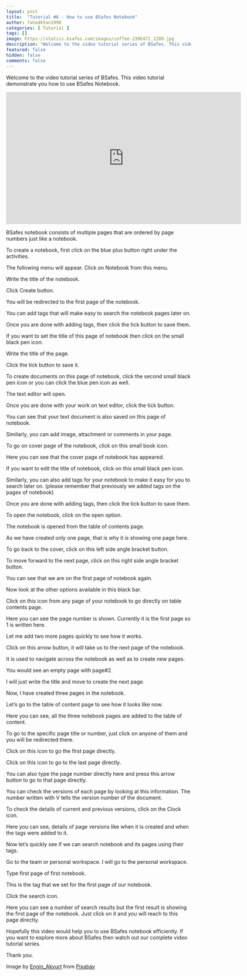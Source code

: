 ```yaml
---
layout: post
title:  "Tutorial #6 - How to use BSafes Notebook"
author: fahadkhan1990 
categories: [ Tutorial ]
tags: []
image: https://statics.bsafes.com/images/coffee-2306471_1280.jpg 
description: "Welcome to the video tutorial series of BSafes. This video tutorial demonstrate you how to use BSafes Notebook."
featured: false 
hidden: false 
comments: false
---
```


Welcome to the video tutorial series of BSafes. This video tutorial demonstrate you how to use BSafes Notebook.

<iframe width="640" height="360" src="https://www.youtube.com/embed/rYdF-oThFQA" frameborder="0" allow="accelerometer; autoplay; encrypted-media; gyroscope; picture-in-picture" allowfullscreen></iframe>

BSafes notebook consists of multiple pages that are ordered by page numbers just like a notebook.

To create a notebook, first click on the blue plus button right under the activities.

The following menu will appear. Click on Notebook from this menu.

Write the title of the notebook.

Click Create button.

You will be redirected to the first page of the notebook.

You can add tags that will make easy to search the notebook pages later on.

Once you are done with adding tags, then click the tick button to save them.

If you want to set the title of this page of notebook then click on the small black pen icon.

Write the title of the page.

Click the tick button to save it.

To create documents on this page of notebook, click the second small black pen icon or you can click the blue pen icon as well.

The text editor will open.

Once you are done with your work on text editor, click the tick button.

You can see that your text document is also saved on this page of notebook.

 Similarly, you can add image, attachment or comments in your page.

To go on cover page of the notebook, click on this small book icon.

Here you can see that the cover page of notebook has appeared.

If you want to edit the title of notebook, click on this small black pen icon.

Similarly, you can also add tags for your notebook to make it easy for you to search later on. (please remember that previously we added tags on the pages of notebook) 

Once you are done with adding tags, then click the tick button to save them.

To open the notebook, click on the open option.

The notebook is opened from the table of contents page.

As we have created only one page, that is why it is showing one page here.

To go back to the cover, click on this left side angle bracket button.

To move forward to the next page, click on this right side angle bracket button.

You can see that we are on the first page of notebook again.

Now look at the other options available in this black bar.

Click on this icon from any page of your notebook to go directly on table contents page.

Here you can see the page number is shown. Currently it is the first page so 1 is written here.

Let me add two more pages quickly to see how it works.

Click on this arrow button, it will take us to the next page of the notebook. 

It is used to navigate across the notebook as well as to create new pages.

You would see an empty page with page#2.

I will just write the title and move to create the next page.

Now, I have created three pages in the notebook.

Let’s go to the table of content page to see how it looks like now.

Here you can see, all the three notebook pages are added to the table of content.

To go to the specific page title or number, just click on anyone of them and you will be redirected there.

Click on this icon to go the first page directly.

Click on this icon to go to the last page directly.

You can also type the page number directly here and press this arrow button to go to that page directly.

You can check the versions of each page by looking at this information. The number written with V tells the version number of the document. 

To check the details of current and previous versions, click on the Clock icon. 

Here you can see, details of page versions like when it is created and when the tags were added to it.

Now let’s quickly see if we can search notebook and its pages using their tags.

Go to the team or personal workspace. I will go to the personal workspace. 

Type first page of first notebook.

This is the tag that we set for the first page of our notebook.

Click the search icon.

Here you can see a number of search results but the first result is showing the first page of the notebook. Just click on it and you will reach to this page directly.



Hopefully this video would help you to use BSafes notebook efficiently. If you want to explore more about BSafes then watch out our complete video tutorial series.

Thank you.

Image by <a href="https://pixabay.com/users/engin_akyurt-3656355/">Engin_Akyurt</a> from <a href="https://pixabay.com/photos/coffee-pen-notebook-caffeine-cup-2306471/">Pixabay</a>
